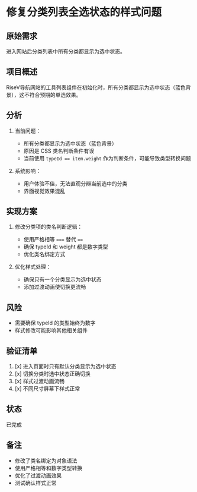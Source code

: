 # 修复分类列表全选状态的样式问题

## 原始需求
进入网站后分类列表中所有分类都显示为选中状态。

## 项目概述
RiseV导航网站的工具列表组件在初始化时，所有分类都显示为选中状态（蓝色背景），这不符合预期的单选效果。

## 分析
1. 当前问题：
   - 所有分类都显示为选中状态（蓝色背景）
   - 原因是 CSS 类名判断条件有误
   - 当前使用 `typeId == item.weight` 作为判断条件，可能导致类型转换问题

2. 系统影响：
   - 用户体验不佳，无法直观分辨当前选中的分类
   - 界面视觉效果混乱

## 实现方案
1. 修改分类项的类名判断逻辑：
   - 使用严格相等 `===` 替代 `==`
   - 确保 typeId 和 weight 都是数字类型
   - 优化类名绑定方式

2. 优化样式处理：
   - 确保只有一个分类显示为选中状态
   - 添加过渡动画使切换更流畅

## 风险
- 需要确保 typeId 的类型始终为数字
- 样式修改可能影响其他相关组件

## 验证清单
1. [x] 进入页面时只有默认分类显示为选中状态
2. [x] 切换分类时选中状态正确切换
3. [x] 样式过渡动画流畅
4. [x] 不同尺寸屏幕下样式正常

## 状态
已完成

## 备注
- 修改了类名绑定为对象语法
- 使用严格相等和数字类型转换
- 优化了过渡动画效果
- 测试确认样式正常 